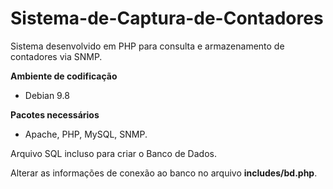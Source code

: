 # Sistema-de-Captura-de-Contadores
Sistema desenvolvido em PHP para consulta e armazenamento de contadores via SNMP.

__Ambiente de codificação__

* Debian 9.8

__Pacotes necessários__

* Apache, PHP, MySQL, SNMP.

Arquivo SQL incluso para criar o Banco de Dados.

Alterar as informações de conexão ao banco no arquivo __includes/bd.php__.
